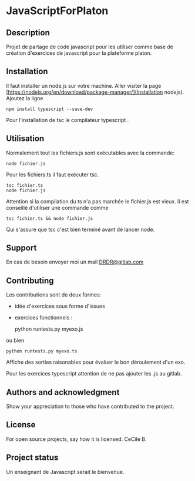 # JavaScriptForPlaton


## Description
Projet de partage de code javascript pour les utiliser comme base de création d'exercices 
de javascript pour la plateforme platon.


## Installation

Il faut installer un node.js sur votre machine.
Aller visiter la page [https://nodejs.org/en/download/package-manager/](Installation nodejs).
Ajoutez la ligne 

    npm install typescript --save-dev

Pour l'installation de tsc le compilateur typescript .


## Utilisation 

Normalement tout les fichiers.js  sont exécutables avec la commande:

    node fichier.js 

Pour les fichiers.ts il faut exécuter tsc.

    tsc fichier.ts 
    node fichier.js

Attention si la compilation du ts n'a pas marchée le fichier.js est vieux. 
il est conseillé d'utiliser une commande comme 

    tsc fichier.ts && node fichier.js

Qui s'assure que tsc c'est bien terminé avant de lancer node.


## Support

En cas de besoin envoyer moi un mail DRDR@gitlab.com


## Contributing

Les contributions sont de deux formes: 

- idée d'exercices sous forme d'issues 
- exercices fonctionnels : 

    python runtests.py myexo.js 

ou bien 

    python runtests.py myexo.ts 

Affiche des sorties raisonables pour évaluer le bon déroulement d'un exo.

Pour les exercices typescript attention de ne pas ajouter les .js au gitlab.


## Authors and acknowledgment
Show your appreciation to those who have contributed to the project.

## License
For open source projects, say how it is licensed. CeCile B.


## Project status

Un enseignant de Javascript serait le bienvenue.


